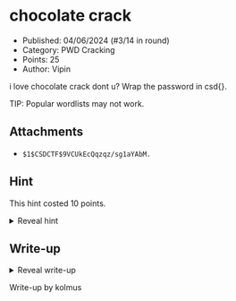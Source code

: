 # chocolate crack

- Published: 04/06/2024 (#3/14 in round)
- Category: PWD Cracking
- Points: 25
- Author: Vipin

i love chocolate crack dont u? Wrap the password in csd{}.

TIP: Popular wordlists may not work.

## Attachments

- `$1$CSDCTF$9VCUkEcQqzqz/sg1aYAbM.`

## Hint

This hint costed 10 points.

<details>
<summary>Reveal hint</summary>

Check out [Seclists](https://github.com/danielmiessler/SecLists), there has to be a wordlist in there that will help. Also the hash is in md5crypt.

</details>

## Write-up

<details>
<summary>Reveal write-up</summary>

Download this wordlist: [10-million-password-list-top-1000000.txt](https://github.com/danielmiessler/SecLists/blob/master/Passwords/Common-Credentials/10-million-password-list-top-1000000.txt) with your favorite hash cracking tool.

hashcat example:

```bash
hashcat -m 500 -a 0 '$1$CSDCTF$9VCUkEcQqzqz/sg1aYAbM.' 10-million-password-list-top-1000000.txt
```

Flag: ```csd{zaq8xsw5cde3}```

</details>

Write-up by kolmus
